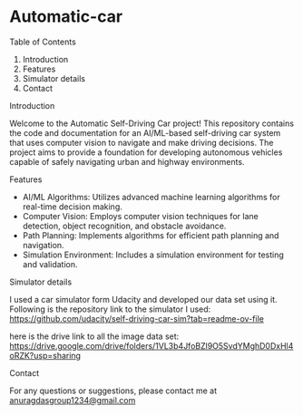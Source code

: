 # Automatic-car
Table of Contents
   1. Introduction
   2. Features
   3. Simulator details
   4. Contact

Introduction

Welcome to the Automatic Self-Driving Car project! This repository contains the code and documentation for an AI/ML-based self-driving car system that uses computer vision to navigate and make driving decisions. The project aims to provide a foundation for developing autonomous vehicles capable of safely navigating urban and highway environments.

Features
* AI/ML Algorithms: Utilizes advanced machine learning algorithms for real-time decision making.
* Computer Vision: Employs computer vision techniques for lane detection, object recognition, and obstacle avoidance.
* Path Planning: Implements algorithms for efficient path planning and navigation.
* Simulation Environment: Includes a simulation environment for testing and validation.

Simulator details

   I used a car simulator form Udacity and developed our data set using it. Following is the repository link to the simulator I used:
   https://github.com/udacity/self-driving-car-sim?tab=readme-ov-file
   
   here is the drive link to all the image data set: https://drive.google.com/drive/folders/1VL3b4JfoBZl9O5SvdYMghD0DxHl4oRZK?usp=sharing

Contact

   For any questions or suggestions, please contact me at anuragdasgroup1234@gmail.com
   
